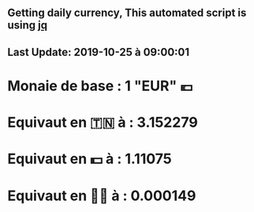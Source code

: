 ## Getting daily currency, This automated script is using [jq](https://stedolan.github.io/jq/)
## Last Update:  2019-10-25 à 09:00:01
 # Monaie de base : 1 "EUR" 💶 
 # Equivaut en 🇹🇳 à :  3.152279 
 # Equivaut en 💵 à : 1.11075
 # Equivaut en 🐱‍💻 à :  0.000149
